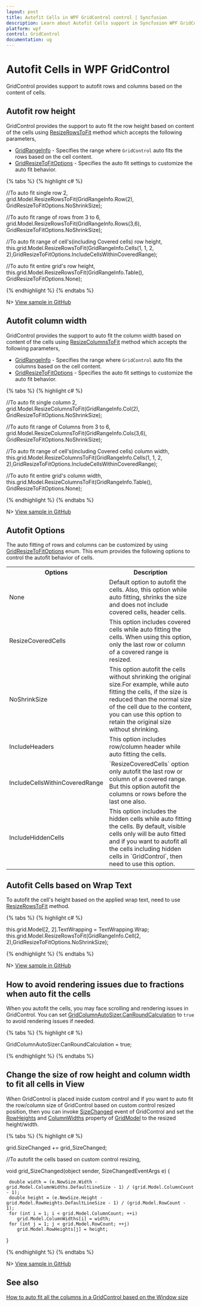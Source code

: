 ```yaml
---
layout: post
title: Autofit Cells in WPF GridControl control | Syncfusion
description: Learn about Autofit Cells support in Syncfusion WPF GridControl control and more.
platform: wpf
control: GridControl
documentation: ug
---
```


# Autofit Cells in WPF GridControl

GridControl provides support to autofit rows and columns based on the content of cells.

## Autofit row height

GridControl provides the support to auto fit the row height based on content of the cells using [ResizeRowsToFit](https://help.syncfusion.com/cr/wpf/Syncfusion.Windows.Controls.Grid.GridModel.html#Syncfusion_Windows_Controls_Grid_GridModel_ResizeRowsToFit_Syncfusion_Windows_Controls_Grid_GridRangeInfo_Syncfusion_Windows_Controls_Grid_GridResizeToFitOptions_) method which accepts the following parameters,

* [GridRangeInfo](https://help.syncfusion.com/cr/wpf/Syncfusion.Windows.Controls.Grid.GridRangeInfo.html) - Specifies the range where `GridControl` auto fits the rows based on the cell content.
* [GridResizeToFitOptions](https://help.syncfusion.com/cr/wpf/Syncfusion.Windows.Controls.Grid.GridResizeToFitOptions.html) - Specifies the auto fit settings to customize the auto fit behavior.

{% tabs %}
{% highlight c# %}

//To auto fit single row 2,
grid.Model.ResizeRowsToFit(GridRangeInfo.Row(2), GridResizeToFitOptions.NoShrinkSize);

//To auto fit range of rows from 3 to 6,
grid.Model.ResizeRowsToFit(GridRangeInfo.Rows(3,6), GridResizeToFitOptions.NoShrinkSize);

//To auto fit range of cell's(including Covered cells) row height,
this.grid.Model.ResizeRowsToFit(GridRangeInfo.Cells(1, 1, 2, 2),GridResizeToFitOptions.IncludeCellsWithinCoveredRange);

//To auto fit entire grid's row height,
this.grid.Model.ResizeRowsToFit(GridRangeInfo.Table(), GridResizeToFitOptions.None);

{% endhighlight %}
{% endtabs %}

N> [View sample in GitHub](https://github.com/SyncfusionExamples/fit-the-column-width-and-row-height-based-on-content-size)

## Autofit column width

GridControl provides the support to auto fit the column width based on content of the cells using [ResizeColumnsToFit](https://help.syncfusion.com/cr/wpf/Syncfusion.Windows.Controls.Grid.GridModel.html#Syncfusion_Windows_Controls_Grid_GridModel_ResizeColumnsToFit_Syncfusion_Windows_Controls_Grid_GridRangeInfo_Syncfusion_Windows_Controls_Grid_GridResizeToFitOptions_) method which accepts the following parameters,

* [GridRangeInfo](https://help.syncfusion.com/cr/wpf/Syncfusion.Windows.Controls.Grid.GridRangeInfo.html) - Specifies the range where `GridControl` auto fits the columns based on the cell content.
* [GridResizeToFitOptions](https://help.syncfusion.com/cr/wpf/Syncfusion.Windows.Controls.Grid.GridResizeToFitOptions.html) - Specifies the auto fit settings to customize the auto fit behavior.

{% tabs %}
{% highlight c# %}

//To auto fit single column 2,
grid.Model.ResizeColumnsToFit(GridRangeInfo.Col(2), GridResizeToFitOptions.NoShrinkSize);

//To auto fit range of Columns from 3 to 6,
grid.Model.ResizeColumnsToFit(GridRangeInfo.Cols(3,6), GridResizeToFitOptions.NoShrinkSize);

//To auto fit range of cell's(including Covered cells) column width,
this.grid.Model.ResizeColumnsToFit(GridRangeInfo.Cells(1, 1, 2, 2),GridResizeToFitOptions.IncludeCellsWithinCoveredRange);

//To auto fit entire grid's column width,
this.grid.Model.ResizeColumnsToFit(GridRangeInfo.Table(), GridResizeToFitOptions.None);

{% endhighlight %}
{% endtabs %}

N> [View sample in GitHub](https://github.com/SyncfusionExamples/fit-the-column-width-and-row-height-based-on-content-size)

## Autofit Options

The auto fitting of rows and columns can be customized by using [GridResizeToFitOptions](https://help.syncfusion.com/cr/wpf/Syncfusion.Windows.Controls.Grid.GridResizeToFitOptions.html) enum. This enum provides the following options to control the autofit behavior of cells.

<table>
<tr>
<th>
Options</th><th>
Description</th></tr>
<tr>
<td>
None</td><td>
Default option to autofit the cells. Also, this option while auto fitting, shrinks the size and does not include covered cells, header cells.</td></tr>
<tr>
<td>
ResizeCoveredCells</td><td>
This option includes covered cells while auto fitting the cells. When using this option, only the last row or column 
of a covered range is resized. </td></tr>
<tr>
<td>
NoShrinkSize</td><td>
This option autofit the cells without shrinking the original size.For example, while auto fitting the cells, if the size is reduced than the normal size of the cell due to the content, you can use this option to retain the original size without shrinking. </td></tr>
<tr>
<td>
IncludeHeaders</td><td>
This option includes row/column header while auto fitting the cells.</td></tr>
<tr>
<td>
IncludeCellsWithinCoveredRange</td><td>
`ResizeCoveredCells` option only autofit the last row or column of a covered range. But this option
autofit the columns or rows before the last one also.</td></tr>
<tr>
<td>
IncludeHiddenCells</td><td>
This option includes the hidden cells while auto fitting the cells. By default, visible cells only will be auto fitted and if you want to autofit all the cells including hidden cells in `GridControl`, then need to use this option.</td></tr>
</table>

## Autofit Cells based on Wrap Text

To autofit the cell's height based on the applied wrap text, need to use [ResizeRowsToFit](https://help.syncfusion.com/cr/wpf/Syncfusion.Windows.Controls.Grid.GridModel.html#Syncfusion_Windows_Controls_Grid_GridModel_ResizeRowsToFit_Syncfusion_Windows_Controls_Grid_GridRangeInfo_Syncfusion_Windows_Controls_Grid_GridResizeToFitOptions_) method.

{% tabs %}
{% highlight c# %}

this.grid.Model[2, 2].TextWrapping = TextWrapping.Wrap;
this.grid.Model.ResizeRowsToFit(GridRangeInfo.Cell(2, 2),GridResizeToFitOptions.NoShrinkSize);

{% endhighlight %}
{% endtabs %}

N> [View sample in GitHub](https://github.com/SyncfusionExamples/fit-the-column-width-and-row-height-based-on-content-size)

## How to avoid rendering issues due to fractions when auto fit the cells

When you autofit the cells, you may face scrolling and rendering issues in GridControl. You can set [GridColumnAutoSizer.CanRoundCalculation](https://help.syncfusion.com/cr/wpf/Syncfusion.Windows.Controls.Grid.GridColumnAutoSizer.html#Syncfusion_Windows_Controls_Grid_GridColumnAutoSizer_CanRoundCalculation) to `true` to avoid rendering issues if needed.

{% tabs %}
{% highlight c# %}

GridColumnAutoSizer.CanRoundCalculation = true;

{% endhighlight %}
{% endtabs %}

## Change the size of row height and column width to fit all cells in View

 When GridControl is placed inside custom control and if you want to auto fit the row/column size of GridControl based on custom control resized position, then you can invoke [SizeChanged](https://docs.microsoft.com/en-us/dotnet/api/system.windows.forms.control.sizechanged?view=netframework-4.8) event of GridControl and set the [RowHeights](https://help.syncfusion.com/cr/wpf/Syncfusion.Windows.Controls.Grid.GridModel.html#Syncfusion_Windows_Controls_Grid_GridModel_RowHeights) and [ColumnWidths](https://help.syncfusion.com/cr/wpf/Syncfusion.Windows.Controls.Grid.GridModel.html#Syncfusion_Windows_Controls_Grid_GridModel_ColumnWidths) property of [GridModel](https://help.syncfusion.com/cr/wpf/Syncfusion.Windows.Controls.Grid.GridModel.html) to the resized height/width.

{% tabs %}
{% highlight c# %}

grid.SizeChanged += grid_SizeChanged;

//To autofit the cells based on custom control resizing,

void grid_SizeChanged(object sender, SizeChangedEventArgs e)
{
           
     double width = (e.NewSize.Width - grid.Model.ColumnWidths.DefaultLineSize - 1) / (grid.Model.ColumnCount - 1);
     double height = (e.NewSize.Height - grid.Model.RowHeights.DefaultLineSize - 1) / (grid.Model.RowCount - 1);
     for (int i = 1; i < grid.Model.ColumnCount; ++i)
        grid.Model.ColumnWidths[i] = width;
     for (int j = 1; j < grid.Model.RowCount; ++j)
        grid.Model.RowHeights[j] = height;
            
}

{% endhighlight %}
{% endtabs %}

N> [View sample in GitHub](https://github.com/SyncfusionExamples/fit-the-columns-and-rows-size-based-on-custom-control-size)


## See also

[How to auto fit all the columns in a GridControl based on the Window size](https://www.syncfusion.com/kb/7810)
